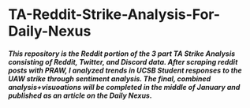 # TA-Reddit-Strike-Analysis-For-Daily-Nexus

##### This repository is the Reddit portion of the 3 part TA Strike Analysis consisting of Reddit, Twitter, and Discord data. After scraping reddit posts with PRAW, I analyzed trends in UCSB Student responses to the UAW strike through sentiment analysis. The final, combined analysis+visuoations will be completed in the middle of January and published as an article on the Daily Nexus.
